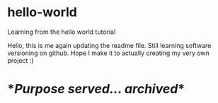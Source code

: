 # hello-world
Learning from the hello world tutorial

Hello, this is me again updating the readme file. Still learning software versioning on github.
Hope I make it to actually creating my very own project :)

# \**Purpose served... archived*\*
